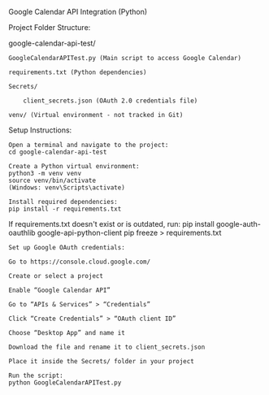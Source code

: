 
Google Calendar API Integration (Python)

Project Folder Structure:

google-calendar-api-test/

    GoogleCalendarAPITest.py (Main script to access Google Calendar)

    requirements.txt (Python dependencies)

    Secrets/

        client_secrets.json (OAuth 2.0 credentials file)

    venv/ (Virtual environment - not tracked in Git)

Setup Instructions:

    Open a terminal and navigate to the project:
    cd google-calendar-api-test

    Create a Python virtual environment:
    python3 -m venv venv
    source venv/bin/activate
    (Windows: venv\Scripts\activate)

    Install required dependencies:
    pip install -r requirements.txt

If requirements.txt doesn't exist or is outdated, run:
pip install google-auth-oauthlib google-api-python-client
pip freeze > requirements.txt

    Set up Google OAuth credentials:

    Go to https://console.cloud.google.com/

    Create or select a project

    Enable “Google Calendar API”

    Go to “APIs & Services” > “Credentials”

    Click “Create Credentials” > “OAuth client ID”

    Choose “Desktop App” and name it

    Download the file and rename it to client_secrets.json

    Place it inside the Secrets/ folder in your project

    Run the script:
    python GoogleCalendarAPITest.py

